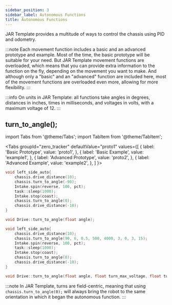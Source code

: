 ```yaml
---
sidebar_position: 3
sidebar_label: Autonomous Functions
title: Autonomous Functions
---
```


JAR Template provides a multitude of ways to control the chassis using PID and odometry.

:::note
Each movement function includes a basic and an advanced prototype and example. Most of the time, the basic prototype will be suitable for your need. But JAR Template movement functions are overloaded, which means that you can provide extra information to the function on the fly, depending on the movement you want to make. And although only a "basic" and an "advanced" function are included here, most of the movement functions are overloaded even more, allowing for more flexibility.
:::

:::info
On units in JAR Template: all functions take angles in degrees, distances in inches, times in milliseconds, and voltages in volts, with a maximum voltage of 12.
:::

## turn_to_angle();

import Tabs from '@theme/Tabs';
import TabItem from '@theme/TabItem';

<Tabs
  groupId="zero_tracker"
  defaultValue="proto1"
  values={[
    { label: 'Basic Prototype',  value: 'proto1', },
    { label: 'Basic Example',  value: 'example1', },
    { label: 'Advanced Prototype',  value: 'proto2', },
    { label: 'Advanced Example',  value: 'example2', },
  ]
}>

<TabItem value="example1">

```cpp
void left_side_auto{
    chassis.drive_distance(10);
    chassis.turn_to_angle(-90);
    Intake.spin(reverse, 100, pct);
    task::sleep(1000);
    Intake.stop(coast);
    chassis.turn_to_angle(0);
    chassis.drive_distance(-10);
}
```

</TabItem>


<TabItem value="proto1">

```cpp
void Drive::turn_to_angle(float angle);
```

</TabItem>

<TabItem value="example2">

```cpp
void left_side_auto{
    chassis.drive_distance(10);
    chassis.turn_to_angle(90, 6, 0.5, 500, 4000, 3, 0, 3, 15);
    Intake.spin(reverse, 100, pct);
    task::sleep(1000);
    Intake.stop(coast);
    chassis.turn_to_angle(0);
    chassis.drive_distance(-10);
}
```

</TabItem>


<TabItem value="proto2">

```cpp
void Drive::turn_to_angle(float angle, float turn_max_voltage, float turn_settle_error, float turn_settle_time, float turn_timeout, float turn_kp, float turn_ki, float turn_kd, float turn_starti);
```

</TabItem>
</Tabs>

:::note
In JAR Template, turns are field-centric, meaning that using ```chassis.turn_to_angle(0);``` will always bring the robot to the same orientation in which it began the autonomous function.
:::

